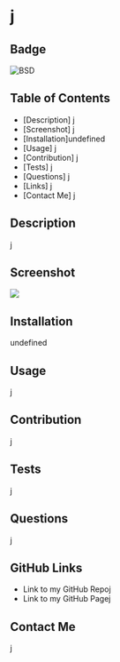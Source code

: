 # **j**
    
## Badge
![BSD](https://img.shields.io/badge/BSD-BSD-lightgrey)

## Table of Contents
- [Description] j
- [Screenshot] j
- [Installation]undefined
- [Usage] j
- [Contribution] j
- [Tests] j
- [Questions] j
- [Links] j
- [Contact Me] j

## Description
j

## Screenshot
![](j)

## Installation
undefined

## Usage
j

## Contribution
j

## Tests
j

## Questions
j

## GitHub Links
- Link to my GitHub Repoj
- Link to my GitHub Pagej

## Contact Me
j
    